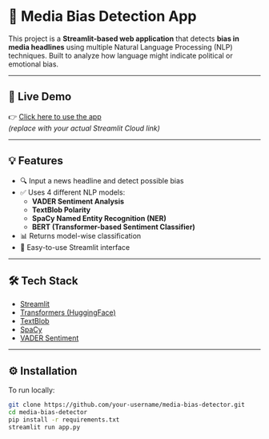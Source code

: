 # 📰 Media Bias Detection App

This project is a **Streamlit-based web application** that detects **bias in media headlines** using multiple Natural Language Processing (NLP) techniques. Built to analyze how language might indicate political or emotional bias.

---

## 🚀 Live Demo

👉 [Click here to use the app](https://your-username-your-repo-name.streamlit.app/)  
*(replace with your actual Streamlit Cloud link)*

---

## 💡 Features

- 🔍 Input a news headline and detect possible bias
- ✅ Uses 4 different NLP models:
  - **VADER Sentiment Analysis**
  - **TextBlob Polarity**
  - **SpaCy Named Entity Recognition (NER)**
  - **BERT (Transformer-based Sentiment Classifier)**
- 📊 Returns model-wise classification
- 💬 Easy-to-use Streamlit interface

---

## 🛠️ Tech Stack

- [Streamlit](https://streamlit.io/)
- [Transformers (HuggingFace)](https://huggingface.co/transformers/)
- [TextBlob](https://textblob.readthedocs.io/)
- [SpaCy](https://spacy.io/)
- [VADER Sentiment](https://github.com/cjhutto/vaderSentiment)

---

## ⚙️ Installation

To run locally:

```bash
git clone https://github.com/your-username/media-bias-detector.git
cd media-bias-detector
pip install -r requirements.txt
streamlit run app.py
